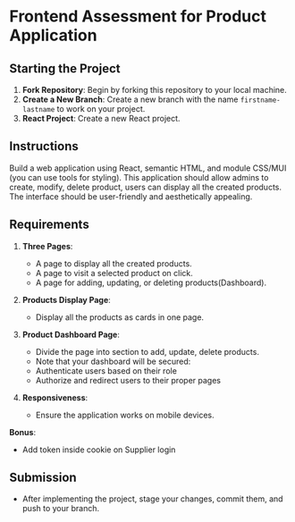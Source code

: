 # Frontend Assessment for Product Application

## Starting the Project

1. **Fork Repository**: Begin by forking this repository to your local machine.
2. **Create a New Branch**: Create a new branch with the name `firstname-lastname` to work on your project.
3. **React Project**: Create a new React project.

## Instructions

Build a web application using React, semantic HTML, and module CSS/MUI (you can use tools for styling). This application should allow admins to create, modify, delete product, users can display all the created products. The interface should be user-friendly and aesthetically appealing.

## Requirements

1. **Three Pages**:

   - A page to display all the created products.
   - A page to visit a selected product on click.
   - A page for adding, updating, or deleting products(Dashboard).

2. **Products Display Page**:

   - Display all the products as cards in one page.

3. **Product Dashboard Page**:

   - Divide the page into section to add, update, delete products.
   - Note that your dashboard will be secured:
   	- Authenticate users based on their role
   	- Authorize and redirect users to their proper pages

4. **Responsiveness**:

   - Ensure the application works on mobile devices.
  
**Bonus**:
- Add token inside cookie on Supplier login

## Submission

- After implementing the project, stage your changes, commit them, and push to your branch.
